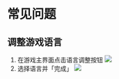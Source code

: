 # 常见问题

## 调整游戏语言

1. 在游戏主界面点击语言调整按钮
![](_media/faq/lang-1.png)
2. 选择语言并「完成」
![](_media/faq/lang-2.png)